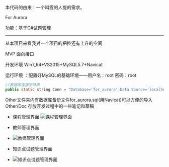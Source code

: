 ﻿本代码的由来：一个叫霞的人提的需求。

For Aurora

功能：基于C#试题管理

----

从本项目来看我对一个项目的把控还有上升的空间

MVP  面向接口

开发环境 Win7_64+VS2015+MySQL5.7+Navicat

运行环境 ：配置好MySQL的基础环境——用户名：root 密码：root

```java
//数据库连接字符串
public static string Conn = "Database='for_aurora';Data Source='localhost';User Id='root';Password='root';charset='utf8';pooling=true";
```
Other文件夹内有数据库备份文件for_aurora.sql(用Navicat)可以方便的导入
Other/Doc 存放开发过程中的一些笔记和草稿

- 课程管理界面
![课程管理界面](https://github.com/TomGarden/ForAurora/Image1.png)

- 教师管理界面
- ![教师管理界面](https://github.com/TomGarden/ForAurora/images/Image2.png)

- 知识点试题管理界面
- ![知识点试题管理界面](https://github.com/TomGarden/ForAurora/images/Image4.png)
